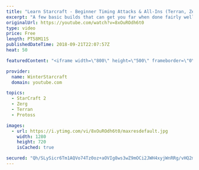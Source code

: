 ```yaml
---
title: "Learn Starcraft - Beginner Timing Attacks & All-Ins (Terran, Zerg & Protoss)"
excerpt: "A few basic builds that can get you far when done fairly well. Also important is how not to overextend and lose everything."
originalUrl: https://youtube.com/watch?v=8xOuROdh6t0
type: video
price: Free
length: PT58M11S
publishedDateTime: 2018-09-21T22:07:57Z
heat: 50

featuredContent: "<iframe width=\"800\" height=\"500\" frameborder=\"0\" src=\"https://www.youtube.com/embed/8xOuROdh6t0\" allow=\"accelerometer; autoplay; encrypted-media; gyroscope; picture-in-picture\" allowfullscreen></iframe>"

provider:
  name: WinterStarcraft
  domain: youtube.com

topics:
  - StarCraft 2
  - Zerg
  - Terran
  - Protoss

images:
  - url: https://i.ytimg.com/vi/8xOuROdh6t0/maxresdefault.jpg
    width: 1280
    height: 720
    isCached: true

secured: "Qh/SLySicr6Tm1AQVo74Tz0oz+aOVIg8ws3wZ9mOCi2JWH4xyjWnRRg/vHQ2mYFhX/mFTqhGqw572hpR9X4C/4UW6Y5qrUlO4Yh+5sM3wGUhcOqTpFBUPe13U7xnEit9zRMk1ZxM+qm9TlviaCsNlzWj9FyfMFMAOr6IbfQ0PJEubew5IojsROQQ9x8a/B9FpAOXVDmugd3oqc4464cZozilK25KIG4SurFE0jvu+ZnMK7CA6PN7vsWUBXTsu4LD+xLT2E9Pnzz45yjFRfffmV+7V4/ITSFqY97KsrUT4Y5OdI74nY1p8CL903KZd6TYc7Hq0bpc12uKVkHNxPbBKFfwoLOAmyDpV7vVGiciLi/36c14HDUnyfCk0yq3skuetX/nvbHv7NlKRr3EvqPmho5GOAkc/I15833hbim7m4Q=;CQc2zIGvmyxJghVukS/VLQ=="
---
```


